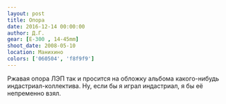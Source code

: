 ```yaml
---
layout: post
title: Опора
date: 2016-12-14 00:00:00
author: Д.Г.
gear: [E-300 , 14-45mm]
shoot_date: 2008-05-10
location: Манихино
colors: ['060504', 'f8f9f9']
---
```


Ржавая опора ЛЭП так и просится на обложку альбома какого-нибудь индастриал-коллектива. Ну, если бы я играл индастриал, я бы её непременно взял.
